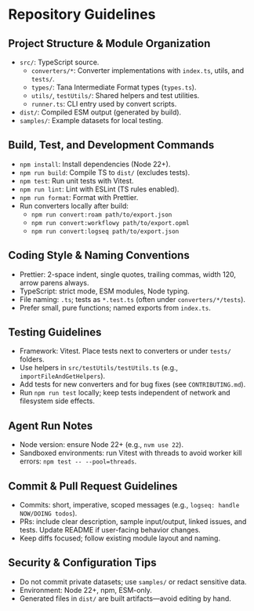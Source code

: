 # Repository Guidelines

## Project Structure & Module Organization

- `src/`: TypeScript source.
  - `converters/*`: Converter implementations with `index.ts`, utils, and `tests/`.
  - `types/`: Tana Intermediate Format types (`types.ts`).
  - `utils/`, `testUtils/`: Shared helpers and test utilities.
  - `runner.ts`: CLI entry used by convert scripts.
- `dist/`: Compiled ESM output (generated by build).
- `samples/`: Example datasets for local testing.

## Build, Test, and Development Commands

- `npm install`: Install dependencies (Node 22+).
- `npm run build`: Compile TS to `dist/` (excludes tests).
- `npm test`: Run unit tests with Vitest.
- `npm run lint`: Lint with ESLint (TS rules enabled).
- `npm run format`: Format with Prettier.
- Run converters locally after build:
  - `npm run convert:roam path/to/export.json`
  - `npm run convert:workflowy path/to/export.opml`
  - `npm run convert:logseq path/to/export.json`

## Coding Style & Naming Conventions

- Prettier: 2-space indent, single quotes, trailing commas, width 120, arrow parens always.
- TypeScript: strict mode, ESM modules, Node typing.
- File naming: `.ts`; tests as `*.test.ts` (often under `converters/*/tests`).
- Prefer small, pure functions; named exports from `index.ts`.

## Testing Guidelines

- Framework: Vitest. Place tests next to converters or under `tests/` folders.
- Use helpers in `src/testUtils/testUtils.ts` (e.g., `importFileAndGetHelpers`).
- Add tests for new converters and for bug fixes (see `CONTRIBUTING.md`).
- Run `npm run test` locally; keep tests independent of network and filesystem side effects.

## Agent Run Notes

- Node version: ensure Node 22+ (e.g., `nvm use 22`).
- Sandboxed environments: run Vitest with threads to avoid worker kill errors: `npm test -- --pool=threads`.

## Commit & Pull Request Guidelines

- Commits: short, imperative, scoped messages (e.g., `logseq: handle NOW/DOING todos`).
- PRs: include clear description, sample input/output, linked issues, and tests. Update README if user-facing behavior changes.
- Keep diffs focused; follow existing module layout and naming.

## Security & Configuration Tips

- Do not commit private datasets; use `samples/` or redact sensitive data.
- Environment: Node 22+, npm, ESM-only.
- Generated files in `dist/` are built artifacts—avoid editing by hand.
